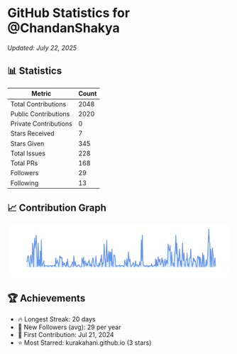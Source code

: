 # GitHub Statistics for @ChandanShakya
*Updated: July 22, 2025*

## 📊 Statistics
| Metric | Count |
|--------|--------|
| Total Contributions | 2048 |
| Public Contributions | 2020 |
| Private Contributions | 0 |
| Stars Received | 7 |
| Stars Given | 345 |
| Total Issues | 228 |
| Total PRs | 168 |
| Followers | 29 |
| Following | 13 |

## 📈 Contribution Graph

![Contribution Graph](./contribution_graph.png)

## 🏆 Achievements

- 🔥 Longest Streak: 20 days
- 👥 New Followers (avg): 29 per year
- 📅 First Contribution: Jul 21, 2024
- ⭐ Most Starred: kurakahani.github.io (3 stars)
